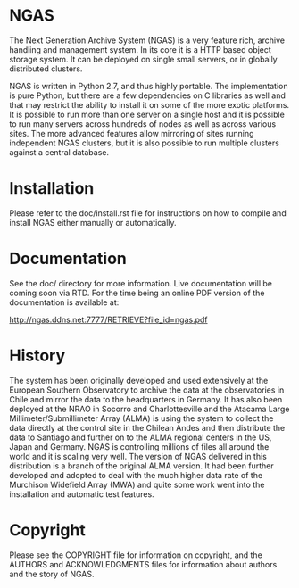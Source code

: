 # NGAS

The Next Generation Archive System (NGAS) is a very feature rich, archive
handling and management system.
In its core it is a HTTP based object storage system. It can be deployed
on single small servers, or in globally distributed clusters.

NGAS is written in Python 2.7, and thus highly portable. The implementation
is pure Python, but there are a few dependencies on C libraries as well
and that may restrict the ability to install it on some of the more exotic
platforms.
It is possible to run more than one server on a single host and it is
possible to run many servers across hundreds of nodes as well as across
various sites. The more advanced features allow mirroring of sites running
independent NGAS clusters, but it is also possible to run multiple clusters
against a central database.

# Installation

Please refer to the doc/install.rst file for instructions on how to compile and
install NGAS either manually or automatically.

# Documentation

See the doc/ directory for more information.
Live documentation will be coming soon via RTD.
For the time being an online PDF version of the documentation is available at:

http://ngas.ddns.net:7777/RETRIEVE?file_id=ngas.pdf

# History

The system has been originally developed and used extensively at the
European Southern Observatory to archive the data at the observatories in
Chile and mirror the data to the headquarters in Germany. It has also been
deployed at the NRAO in Socorro and Charlottesville and the Atacama Large
Millimeter/Submillimeter Array (ALMA) is using the system to collect the data
directly at the control site in the Chilean Andes and then distribute the data
to Santiago and further on to the ALMA regional centers in the US, Japan and
Germany. NGAS is controlling millions of files all around the world and it
is scaling very well. The version of NGAS delivered in this distribution is
a branch of the original ALMA version. It had been further developed and
adopted to deal with the much higher data rate of the Murchison Widefield
Array (MWA) and quite some work went into the installation and automatic test
features.

# Copyright

Please see the COPYRIGHT file for information on copyright, and the AUTHORS and
ACKNOWLEDGMENTS files for information about authors and the story of NGAS.
